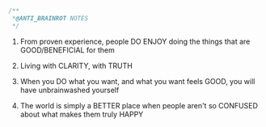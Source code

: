 ```c
/**
 *@ANTI_BRAINROT NOTES 
 */


```
1. From proven experience, people DO ENJOY doing the things that are GOOD/BENEFICIAL for them

2. Living with CLARITY, with TRUTH

3. When you DO what you want, and what you want feels GOOD, you will have unbrainwashed
yourself

4. The world is simply a BETTER place when people aren't so CONFUSED about what makes them
truly HAPPY
